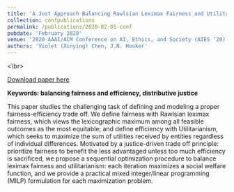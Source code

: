 ```yaml
---
title: 'A Just Approach Balancing Rawlsian Leximax Fairness and Utilitarianism'
collection: confpublications
permalink: /publications/2020-02-01-conf
pubdate: 'February 2020'
venue: '2020 AAAI/ACM Conference on AI, Ethics, and Society (AIES ’20)'
authors: 'Violet (Xinying) Chen, J.N. Hooker'
---
```


<\br>

[Download paper here](http://vxychen.github.io/files/CEU-AIES21.pdf)

**Keywords: balancing fairness and efficiency, distributive justice**

This paper studies the challenging task of defining and modeling a proper fairness-efficiency trade off. We define fairness with Rawlsian leximax fairness, which views the lexicographic maximum among all feasible outcomes as the most equitable; and define efficiency with Utilitarianism, which seeks to maximize the sum of utilities received by entities regardless of individual differences. Motivated by a justice-driven trade off principle: prioritize fairness to benefit the less advantaged unless too much efficiency is sacrificed, we propose a sequential optimization procedure to balance leximax fairness and utilitarianism: each iteration maximizes a social welfare function, and we provide a practical mixed integer/linear programming (MILP) formulation for each maximization problem.
